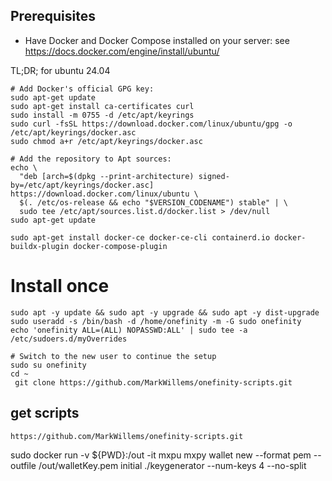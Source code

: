 ## Prerequisites
- Have Docker and Docker Compose installed on your server: see <a href="https://docs.docker.com/engine/install/ubuntu/" target="_blank">https://docs.docker.com/engine/install/ubuntu/</a>

TL;DR; for ubuntu 24.04

```
# Add Docker's official GPG key:
sudo apt-get update
sudo apt-get install ca-certificates curl
sudo install -m 0755 -d /etc/apt/keyrings
sudo curl -fsSL https://download.docker.com/linux/ubuntu/gpg -o /etc/apt/keyrings/docker.asc
sudo chmod a+r /etc/apt/keyrings/docker.asc

# Add the repository to Apt sources:
echo \
  "deb [arch=$(dpkg --print-architecture) signed-by=/etc/apt/keyrings/docker.asc] https://download.docker.com/linux/ubuntu \
  $(. /etc/os-release && echo "$VERSION_CODENAME") stable" | \
  sudo tee /etc/apt/sources.list.d/docker.list > /dev/null
sudo apt-get update
```

```
sudo apt-get install docker-ce docker-ce-cli containerd.io docker-buildx-plugin docker-compose-plugin
```

# Install once
```
sudo apt -y update && sudo apt -y upgrade && sudo apt -y dist-upgrade
sudo useradd -s /bin/bash -d /home/onefinity -m -G sudo onefinity
echo 'onefinity ALL=(ALL) NOPASSWD:ALL' | sudo tee -a /etc/sudoers.d/myOverrides

# Switch to the new user to continue the setup
sudo su onefinity
cd ~
 git clone https://github.com/MarkWillems/onefinity-scripts.git 
```


## get scripts
```
https://github.com/MarkWillems/onefinity-scripts.git
```

sudo docker run -v ${PWD}:/out -it mxpu mxpy wallet new --format pem --outfile /out/walletKey.pem
initial
  ./keygenerator  --num-keys 4 --no-split

